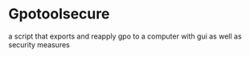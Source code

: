 # Gpotoolsecure
a script that exports and reapply gpo to a computer with gui as well as security measures
